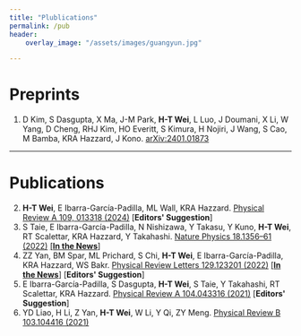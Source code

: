```yaml
---
title: "Plublications"
permalink: /pub
header:
    overlay_image: "/assets/images/guangyun.jpg"

---
```


# Preprints

1. D Kim, S Dasgupta, X Ma, J-M Park, **H-T Wei**, L Luo, J Doumani, X Li, W Yang, D Cheng, RHJ Kim, HO Everitt, S Kimura, H Nojiri, J Wang, S Cao, M Bamba, KRA Hazzard, J Kono. [arXiv:2401.01873](https://arxiv.org/abs/2401.01873)

---

# Publications

2. **H-T Wei**, E Ibarra-García-Padilla, ML Wall, KRA Hazzard. [Physical Review A 109, 013318 (2024)](https://journals.aps.org/pra/abstract/10.1103/PhysRevA.109.013318) [**Editors' Suggestion**]
3. S Taie, E Ibarra-García-Padilla, N Nishizawa, Y Takasu, Y Kuno, **H-T Wei**, RT Scalettar, KRA Hazzard, Y Takahashi. [Nature Physics 18.1356–61 (2022)](https://www.nature.com/articles/s41567-022-01725-6) [[**In the News**]](https://www.nature.com/articles/s41567-022-01733-6)
4. ZZ Yan, BM Spar, ML Prichard, S Chi, **H-T Wei**, E Ibarra-García-Padilla, KRA Hazzard, WS Bakr. [Physical Review Letters 129.123201 (2022)](https://journals.aps.org/prl/abstract/10.1103/PhysRevLett.129.123201) [[**In the News**]](https://physics.aps.org/articles/v15/s120) [**Editors' Suggestion**]
5. E Ibarra-García-Padilla, S Dasgupta, **H-T Wei**, S Taie, Y Takahashi, RT Scalettar, KRA Hazzard. [Physical Review A 104.043316 (2021)](https://journals.aps.org/pra/abstract/10.1103/PhysRevA.104.043316) [**Editors' Suggestion**]
6. YD Liao, H Li, Z Yan, **H-T Wei**, W Li, Y Qi, ZY Meng. [Physical Review B 103.104416 (2021)](https://journals.aps.org/prb/abstract/10.1103/PhysRevB.103.104416)
